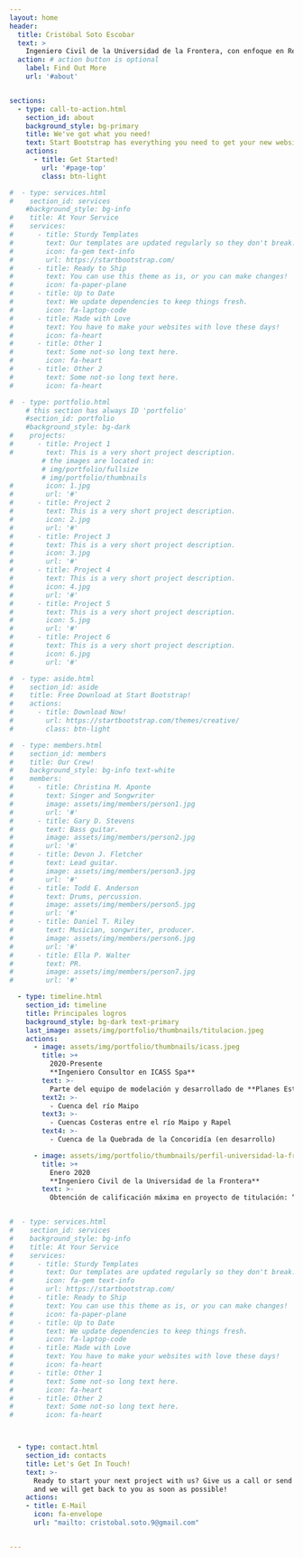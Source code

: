 ```yaml
---
layout: home
header:
  title: Cristóbal Soto Escobar
  text: >
    Ingeniero Civil de la Universidad de la Frontera, con enfoque en Recursos hídricos
  action: # action button is optional
    label: Find Out More
    url: '#about'


sections:
  - type: call-to-action.html
    section_id: about
    background_style: bg-primary
    title: We've got what you need!
    text: Start Bootstrap has everything you need to get your new website up and running in no time! All of the templates and themes on Start Bootstrap are open source, free to download, and easy to use. No strings attached!
    actions:
      - title: Get Started!
        url: '#page-top'
        class: btn-light

#  - type: services.html
#    section_id: services
    #background_style: bg-info
#    title: At Your Service
#    services:
#      - title: Sturdy Templates
#        text: Our templates are updated regularly so they don't break.
#        icon: fa-gem text-info
#        url: https://startbootstrap.com/
#      - title: Ready to Ship
#        text: You can use this theme as is, or you can make changes!
#        icon: fa-paper-plane
#      - title: Up to Date
#        text: We update dependencies to keep things fresh.
#        icon: fa-laptop-code
#      - title: Made with Love
#        text: You have to make your websites with love these days!
#        icon: fa-heart
#      - title: Other 1
#        text: Some not-so long text here.
#        icon: fa-heart
#      - title: Other 2
#        text: Some not-so long text here.
#        icon: fa-heart

#  - type: portfolio.html
    # this section has always ID 'portfolio'
    #section_id: portfolio
    #background_style: bg-dark
#    projects:
#      - title: Project 1
#        text: This is a very short project description.
        # the images are located in:
        # img/portfolio/fullsize
        # img/portfolio/thumbnails
#        icon: 1.jpg
#        url: '#'
#      - title: Project 2
#        text: This is a very short project description.
#        icon: 2.jpg
#        url: '#'
#      - title: Project 3
#        text: This is a very short project description.
#        icon: 3.jpg
#        url: '#'
#      - title: Project 4
#        text: This is a very short project description.
#        icon: 4.jpg
#        url: '#'
#      - title: Project 5
#        text: This is a very short project description.
#        icon: 5.jpg
#        url: '#'
#      - title: Project 6
#        text: This is a very short project description.
#        icon: 6.jpg
#        url: '#'

#  - type: aside.html
#    section_id: aside
#    title: Free Download at Start Bootstrap!
#    actions:
#      - title: Download Now!
#        url: https://startbootstrap.com/themes/creative/
#        class: btn-light

#  - type: members.html
#    section_id: members
#    title: Our Crew!
#    background_style: bg-info text-white
#    members:
#      - title: Christina M. Aponte
#        text: Singer and Songwriter
#        image: assets/img/members/person1.jpg
#        url: '#'
#      - title: Gary D. Stevens
#        text: Bass guitar.
#        image: assets/img/members/person2.jpg
#        url: '#'
#      - title: Devon J. Fletcher
#        text: Lead guitar.
#        image: assets/img/members/person3.jpg
#        url: '#'
#      - title: Todd E. Anderson
#        text: Drums, percussion.
#        image: assets/img/members/person5.jpg
#        url: '#'
#      - title: Daniel T. Riley
#        text: Musician, songwriter, producer.
#        image: assets/img/members/person6.jpg
#        url: '#'
#      - title: Ella P. Walter
#        text: PR.
#        image: assets/img/members/person7.jpg
#        url: '#'

  - type: timeline.html
    section_id: timeline
    title: Principales logros
    background_style: bg-dark text-primary
    last_image: assets/img/portfolio/thumbnails/titulacion.jpeg
    actions:
      - image: assets/img/portfolio/thumbnails/icass.jpeg
        title: >+
          2020-Presente
          **Ingeniero Consultor en ICASS Spa**
        text: >-
          Parte del equipo de modelación y desarrollado de **Planes Estrategicos de Gestión de Recursos Hídricos (DGA)** en:
        text2: >-
          - Cuenca del río Maipo
        text3: >-
          - Cuencas Costeras entre el río Maipo y Rapel
        text4: >-
          - Cuenca de la Quebrada de la Concoridía (en desarrollo)

      - image: assets/img/portfolio/thumbnails/perfil-universidad-la-frontera.jpeg
        title: >+
          Enero 2020
          **Ingeniero Civil de la Universidad de la Frontera**
        text: >-
          Obtención de calificación máxima en proyecto de titulación: “Construcción de curvas Intensidad-Duración-Frecuencia de alta resolución espacial en la zona Centro-Sur de Chile”


#  - type: services.html
#    section_id: services
#    background_style: bg-info
#    title: At Your Service
#    services:
#      - title: Sturdy Templates
#        text: Our templates are updated regularly so they don't break.
#        icon: fa-gem text-info
#        url: https://startbootstrap.com/
#      - title: Ready to Ship
#        text: You can use this theme as is, or you can make changes!
#        icon: fa-paper-plane
#      - title: Up to Date
#        text: We update dependencies to keep things fresh.
#        icon: fa-laptop-code
#      - title: Made with Love
#        text: You have to make your websites with love these days!
#        icon: fa-heart
#      - title: Other 1
#        text: Some not-so long text here.
#        icon: fa-heart
#      - title: Other 2
#        text: Some not-so long text here.
#        icon: fa-heart



  - type: contact.html
    section_id: contacts
    title: Let's Get In Touch!
    text: >-
      Ready to start your next project with us? Give us a call or send us an email
      and we will get back to you as soon as possible!
    actions:
    - title: E-Mail
      icon: fa-envelope
      url: "mailto: cristobal.soto.9@gmail.com"


---
```

